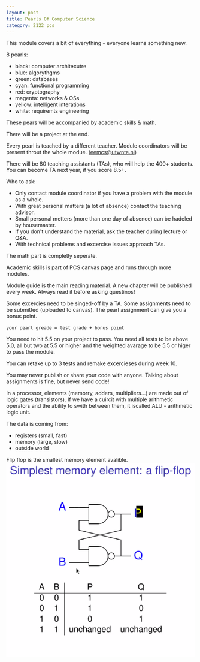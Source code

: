 ```yaml
---
layout: post
title: Pearls Of Computer Science
category: 2122 pcs
---
```


This module covers a bit of everything - everyone learns something new.

8 pearls:
 - black: computer architecutre
 - blue: algorythgms
 - green: databases
 - cyan: functional programming
 - red: cryptography
 - magenta: networks & OSs
 - yellow: intelligent interations
 - white: requiremts engineering

These pears will be accompanied by academic skills & math.

There will be a project at the end. 

Every pearl is teached by a different teacher. 
Module coordinators will be present throut the whole modue. (eemcs@utwnte.nl)

There will be 80 teaching assistants (TAs), who will help the 400+ students. You can become TA next year, if you score 8.5+.

Who to ask:
 - Only contact module coordinator if you have a problem with the module as a whole.
 - With great personal matters (a lot of absence) contact the teaching advisor.
 - Small personal metters (more than one day of absence) can be hadeled by housemaster.
 - If you don't understand the material, ask the teacher during lecture or Q&A.
 - With technical problems and excercise issues approach TAs.

The math part is completly seperate.

Academic skills is part of PCS canvas page and runs through more modules.

Module guide is the main reading material. A new chapter will be published every week. Always read it before asking questinos!

Some excercies need to be singed-off by a TA. Some assignments need to be submitted (uploaded to canvas). The pearl assignment can give you a bonus point. 

	your pearl greade = test grade + bonus point
You need to hit 5.5 on your project to pass. You need all tests to be above 5.0, all but two at 5.5 or higher and the weighted avarage to be 5.5 or higer to pass the module. 

You can retake up to 3 tests and remake excercieses during week 10. 

You may never publish or share your code with anyone. Talking about assignments is fine, but never send code!

In a processor, elements (memorry, adders, multipliers...) are made out of logic gates (transistors).
If we have a cuircit with multiple arithmetic operators and the ability to swith between them, it iscalled ALU - arithmetic logic unit.

The data is coming from:
 - registers (small, fast)
 - memory (large, slow)
 - outside world

Flip flop is the smallest memory element avalible.
![flip-flop](flip-flop.png)

